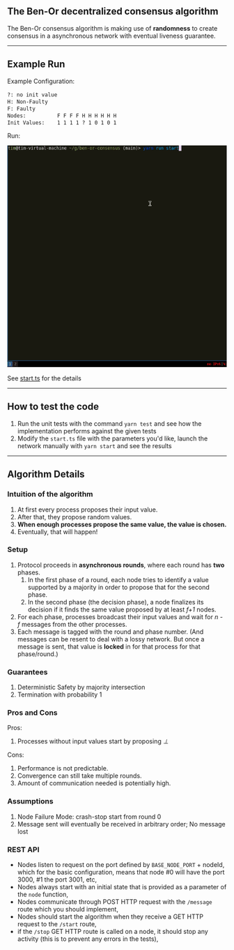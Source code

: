 ## The Ben-Or decentralized consensus algorithm

The Ben-Or consensus algorithm is making use of **randomness** to create consensus in a asynchronous network with eventual liveness guarantee.

---

## Example Run

Example Configuration:

```
?: no init value
H: Non-Faulty
F: Faulty
Nodes:          F F F F H H H H H H
Init Values:    1 1 1 1 ? 1 0 1 0 1
```

Run:

![assets/example_run.gif](assets/example_run.gif)

See [start.ts](src/start.ts) for the details

---

## How to test the code 

1. Run the unit tests with the command `yarn test` and see how the implementation performs against the given tests
1. Modify the `start.ts` file with the parameters you'd like, launch the network manually with `yarn start` and see the results

---

## Algorithm Details

### Intuition of the algorithm

1. At first every process proposes their input value. 
1. After that, they propose random values.
1. **When enough processes propose the same value, the value is chosen.**
1. Eventually, that will happen!

### Setup

1. Protocol proceeds in **asynchronous rounds**, where each round has **two** phases.
    1. In the first phase of a round, each node tries to identify a value supported by a majority in order to propose that for the second phase.
    1. In the second phase (the decision phase), a node finalizes its decision if it finds the same value proposed by at least *f+1* nodes. 
1. For each phase, processes broadcast their input values and wait for *n - f* messages from the other processes.
1. Each message is tagged with the round and phase number. (And messages can be resent to deal with a lossy network. But once a message is sent, that value is **locked** in for that process for that phase/round.)

### Guarantees

1. Deterministic Safety by majority intersection
1. Termination with probability 1

### Pros and Cons 

Pros:

1. Processes without input values start by proposing *⊥*

Cons:

1. Performance is not predictable.
1. Convergence can still take multiple rounds.
1. Amount of communication needed is potentially high.

### Assumptions

1. Node Failure Mode: crash-stop start from round 0 
1. Message sent will eventually be received in arbitrary order; No message lost 

### REST API

- Nodes listen to request on the port defined by `BASE_NODE_PORT` + nodeId, which for the basic configuration, means that node #0 will have the port 3000, #1 the port 3001, etc,
- Nodes always start with an initial state that is provided as a parameter of the `node` function,
- Nodes communicate through POST HTTP request with the `/message` route which you should implement,
- Nodes should start the algorithm when they receive a GET HTTP request to the `/start` route,
- if the `/stop` GET HTTP route is called on a node, it should stop any activity (this is to prevent any errors in the tests),
